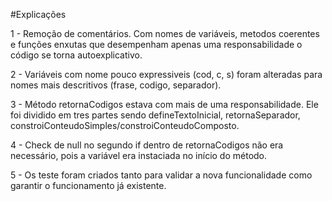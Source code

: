 #Explicações 

1 - Remoção de comentários. Com nomes de variáveis, metodos coerentes e funções
enxutas que desempenham apenas uma responsabilidade o código se torna autoexplicativo.

2 - Variáveis com nome pouco expressiveis (cod, c, s) foram alteradas para nomes mais 
descritivos (frase, codigo, separador).

3 - Método retornaCodigos estava com mais de uma responsabilidade. Ele foi dividido em tres 
partes sendo defineTextoInicial, retornaSeparador, constroiConteudoSimples/constroiConteudoComposto.

4 - Check de null no segundo if dentro de retornaCodigos não era necessário, pois a variável era
instaciada no início do método.

5 - Os teste foram criados tanto para validar a nova funcionalidade como garantir o funcionamento 
já existente. 